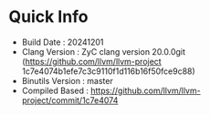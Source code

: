 # Quick Info
* Build Date : 20241201
* Clang Version : ZyC clang version 20.0.0git (https://github.com/llvm/llvm-project 1c7e4074b1efe7c3c9110f1d116b16f50fce9c88)
* Binutils Version : master
* Compiled Based : https://github.com/llvm/llvm-project/commit/1c7e4074

